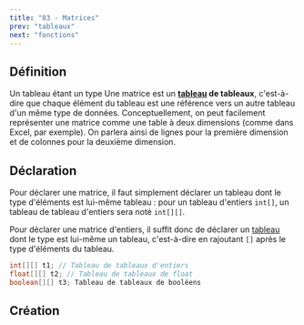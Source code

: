 ```yaml
---
title: "03 - Matrices"
prev: "tableaux"
next: "fonctions"
---
```


## Définition

Un tableau étant un type
Une matrice est un **[tableau](cours/tableaux.md) de tableaux**, c'est-à-dire que chaque élément du tableau est une référence vers un autre tableau d'un même type de données. Conceptuellement, on peut facilement représenter une matrice comme une table à deux dimensions (comme dans Excel, par exemple). On parlera ainsi de lignes pour la première dimension et de colonnes pour la deuxième dimension.

## Déclaration

Pour déclarer une matrice, il faut simplement déclarer un tableau dont le type d'éléments est lui-même tableau : pour un tableau d'entiers `int[]`, un tableau de tableau d'entiers sera noté `int[][]`. 

Pour déclarer une matrice d'entiers, il suffit donc de déclarer un [tableau](cours/tableaux.md) dont le type est lui-même un tableau, c'est-à-dire en rajoutant `[]` après le type d'éléments du tableau.

```java
int[][] t1; // Tableau de tableaux d'entiers
float[][] t2; // Tableau de tableaux de float
boolean[][] t3; Tableau de tableaux de booléens
```

## Création